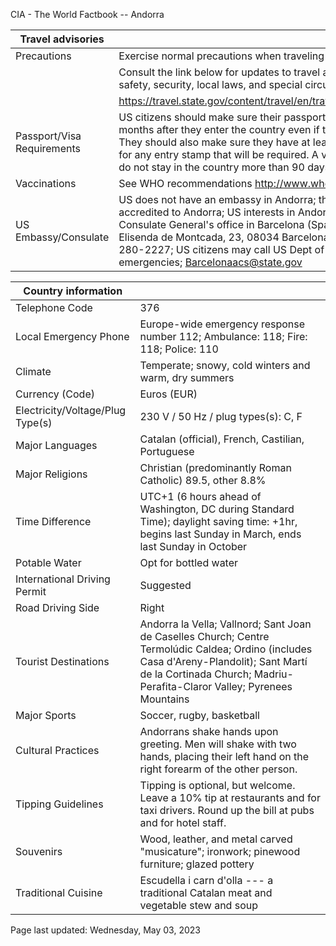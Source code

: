 CIA - The World Factbook -- Andorra

| Travel advisories | |
| --- | --- |
| Precautions | Exercise normal precautions when traveling to Andorra. |
| | Consult the link below for updates to travel advisories and statements on safety, security, local laws, and special circumstances in this country. |
| | <https://travel.state.gov/content/travel/en/traveladvisories/traveladvisories.html> |
| Passport/Visa Requirements | US citizens should make sure their passport will not expire for at least 3 months after they enter the country even if they do not intend to stay that long. They should also make sure they have at least 1 blank page in their passport for any entry stamp that will be required. A visa is not required as long as you do not stay in the country more than 90 days. |
| Vaccinations | See WHO recommendations  <http://www.who.int/> |
| US Embassy/Consulate | US does not have an embassy in Andorra; the US ambassador to Spain is accredited to Andorra; US interests in Andorra are represented by the US Consulate General's office in Barcelona (Spain); mailing address: Paseo Reina Elisenda de Montcada, 23, 08034 Barcelona, Spain; telephone: [34] (93) 280-2227; US citizens may call US Dept of State (202)-501-4444 for emergencies; Barcelonaacs@state.gov |

| Country information |  |
| --- | --- |
| Telephone Code | 376 |
| Local Emergency Phone | Europe-wide emergency response number 112; Ambulance: 118; Fire: 118; Police: 110 |
| Climate | Temperate; snowy, cold winters and warm, dry summers |
| Currency (Code) | Euros (EUR) |
| Electricity/Voltage/Plug Type(s) | 230 V / 50 Hz / plug types(s): C, F |
| Major Languages | Catalan (official), French, Castilian, Portuguese |
| Major Religions | Christian (predominantly Roman Catholic) 89.5, other 8.8% |
| Time Difference | UTC+1 (6 hours ahead of Washington, DC during Standard Time); daylight saving time: +1hr, begins last Sunday in March, ends last Sunday in October |
| Potable Water | Opt for bottled water |
| International Driving Permit | Suggested |
| Road Driving Side | Right |
| Tourist Destinations | Andorra la Vella; Vallnord; Sant Joan de Caselles Church; Centre Termolúdic Caldea; Ordino (includes Casa d'Areny-Plandolit); Sant Martí de la Cortinada Church; Madriu-Perafita-Claror Valley; Pyrenees Mountains |
| Major Sports | Soccer, rugby, basketball |
| Cultural Practices | Andorrans shake hands upon greeting. Men will shake with two hands, placing their left hand on the right forearm of the other person. |
| Tipping Guidelines | Tipping is optional, but welcome. Leave a 10% tip at restaurants and for taxi drivers. Round up the bill at pubs and for hotel staff. |
| Souvenirs | Wood, leather, and metal carved "musicature"; ironwork; pinewood furniture; glazed pottery |
| Traditional Cuisine | Escudella i carn d'olla --- a traditional Catalan meat and vegetable stew and soup |

Page last updated: Wednesday, May 03, 2023
